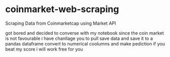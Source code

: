 # coinmarket-web-scraping
Scraping Data from Coinmarketcap using Market API

got bored and decided to converse with my notebook since the coin market is not favourable 
i have chanllage you to pull save data and save it to a pandas dataframe convert to numerical coolumns and make pediction if you beat my score i will work free for you 
